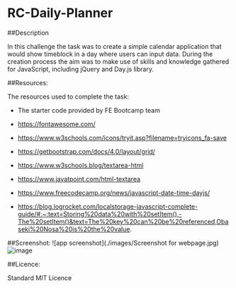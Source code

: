 # RC-Daily-Planner

##Description

In this challenge the task was to create a simple calendar application that would show timeblock in a day where users can input data. During the creation process the aim was to make use of skills and knowledge gathered for JavaScript, including jQuery and Day.js library.


##Resources:

The resources used to complete the task:

- The starter code provided by FE Bootcamp team

- https://fontawesome.com/
- https://www.w3schools.com/icons/tryit.asp?filename=tryicons_fa-save
- https://getbootstrap.com/docs/4.0/layout/grid/
- https://www.w3schools.blog/textarea-html
- https://www.javatpoint.com/html-textarea
- https://www.freecodecamp.org/news/javascript-date-time-dayjs/
- https://blog.logrocket.com/localstorage-javascript-complete-guide/#:~:text=Storing%20data%20with%20setItem(),-The%20setItem()&text=The%20key%20can%20be%20referenced,Obaseki%20Nosa%20is%20the%20value.

##Screenshot:
![app screenshot](./images/Screenshot for webpage.jpg)
![image](https://github.com/RGC1/RC-Daily-Planner/assets/43244279/532b3c58-0a87-444a-9819-b641e1f2705b)



##Licence:

Standard MIT Licence

